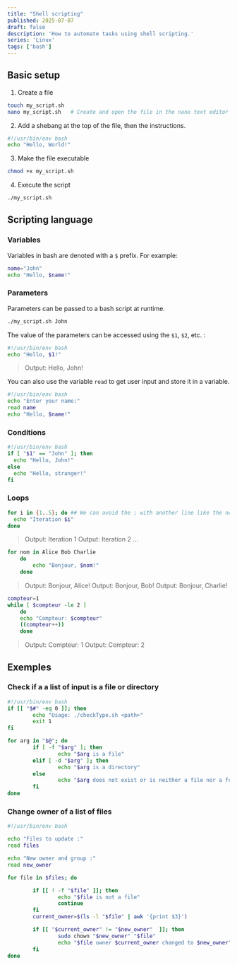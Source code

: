 ```yaml
---
title: "Shell scripting"
published: 2025-07-07
draft: false
description: 'How to automate tasks using shell scripting.'
series: 'Linux'
tags: ['bash']
---
```


## Basic setup

1. Create a file

```bash
touch my_script.sh
nano my_script.sh   # Create and open the file in the nano text editor
```

2. Add a shebang at the top of the file, then the instructions.

```bash
#!/usr/bin/env bash
echo "Hello, World!"
```

3. Make the file executable

```bash
chmod +x my_script.sh
```

4. Execute the script

```bash
./my_script.sh
```

## Scripting language

### Variables

Variables in bash are denoted with a `$` prefix. For example:

```bash
name="John"
echo "Hello, $name!"
```

### Parameters

Parameters can be passed to a bash script at runtime. 

```bash
./my_script.sh John
```

The value of the parameters can be accessed using the `$1`, `$2`, etc. :

```bash
#!/usr/bin/env bash
echo "Hello, $1!"
```
> Output: Hello, John!


You can also use the variable `read` to get user input and store it in a variable.

```bash
#!/usr/bin/env bash
echo "Enter your name:"
read name
echo "Hello, $name!"
```

### Conditions

```bash
#!/usr/bin/env bash
if [ "$1" == "John" ]; then 
  echo "Hello, John!"
else
  echo "Hello, stranger!"
fi
```

### Loops

```bash
for i in {1..5}; do ## We can avoid the ; with another line like the next exemple
  echo "Iteration $i"
done
```
> Output: Iteration 1
> Output: Iteration 2
> ...

```bash
for nom in Alice Bob Charlie
    do
        echo "Bonjour, $nom!"
    done
```
> Output: Bonjour, Alice!
> Output: Bonjour, Bob!
> Output: Bonjour, Charlie!

```bash
compteur=1
while [ $compteur -le 2 ]
    do
    echo "Compteur: $compteur"
    ((compteur++))
    done
```
> Output: Compteur: 1
> Output: Compteur: 2

## Exemples

### Check if a a list of input is a file or directory
```bash
#!/usr/bin/env bash
if [[ "$#" -eq 0 ]]; then
        echo "Usage: ./checkType.sh <path>"
        exit 1
fi

for arg in "$@"; do
        if [ -f "$arg" ]; then
                echo "$arg is a file"
        elif [ -d "$arg" ]; then
                echo "$arg is a directory"
        else
                echo "$arg does not exist or is neither a file nor a folder"
        fi
done
```

### Change owner of a list of files
```bash
#!/usr/bin/env bash

echo "Files to update :"
read files

echo "New owner and group :"
read new_owner

for file in $files; do

        if [[ ! -f "$file" ]]; then
                echo "$file is not a file"
                continue
        fi
        current_owner=$(ls -l "$file" | awk '{print $3}')

        if [[ "$current_owner" != "$new_owner"  ]]; then
                sudo chown "$new_owner" "$file"
                echo "$file owner $current_owner changed to $new_owner"
        fi
done
```